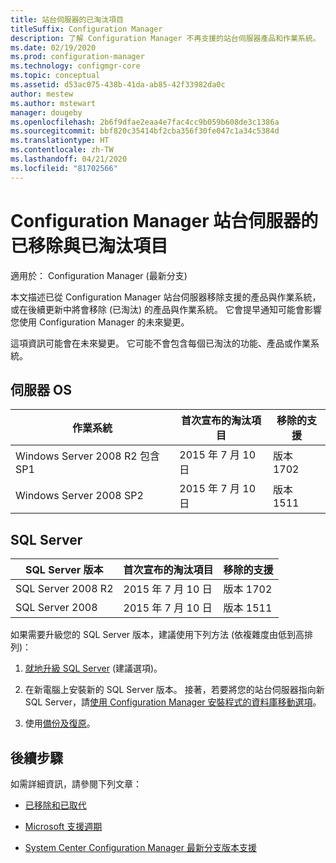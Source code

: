```yaml
---
title: 站台伺服器的已淘汰項目
titleSuffix: Configuration Manager
description: 了解 Configuration Manager 不再支援的站台伺服器產品和作業系統。
ms.date: 02/19/2020
ms.prod: configuration-manager
ms.technology: configmgr-core
ms.topic: conceptual
ms.assetid: d53ac075-438b-41da-ab85-42f33982da0c
author: mestew
ms.author: mstewart
manager: dougeby
ms.openlocfilehash: 2b6f9dfae2eaa4e7fac4cc9b059b608de3c1386a
ms.sourcegitcommit: bbf820c35414bf2cba356f30fe047c1a34c5384d
ms.translationtype: HT
ms.contentlocale: zh-TW
ms.lasthandoff: 04/21/2020
ms.locfileid: "81702566"
---
```

# <a name="removed-and-deprecated-for-configuration-manager-site-servers"></a>Configuration Manager 站台伺服器的已移除與已淘汰項目

適用於：  Configuration Manager (最新分支)

本文描述已從 Configuration Manager 站台伺服器移除支援的產品與作業系統，或在後續更新中將會移除 (已淘汰) 的產品與作業系統。 它會提早通知可能會影響您使用 Configuration Manager 的未來變更。  

這項資訊可能會在未來變更。 它可能不會包含每個已淘汰的功能、產品或作業系統。  

## <a name="server-os"></a>伺服器 OS  

|作業系統|首次宣布的淘汰項目|移除的支援|
|-|-|-|
|Windows Server 2008 R2 包含 SP1|2015 年 7 月 10 日| 版本 1702|
|Windows Server 2008 SP2|2015 年 7 月 10 日|版本 1511|

## <a name="sql-server"></a>SQL Server

|SQL Server 版本|首次宣布的淘汰項目|移除的支援|
|-|-|-|
|SQL Server 2008 R2|2015 年 7 月 10 日|版本 1702|
|SQL Server 2008|2015 年 7 月 10 日|版本 1511|

如果需要升級您的 SQL Server 版本，建議使用下列方法 (依複雜度由低到高排列)：

1. [就地升級 SQL Server](../../../servers/manage/upgrade-on-premises-infrastructure.md#BKMK_SupConfigUpgradeDBSrv) (建議選項)。  

2. 在新電腦上安裝新的 SQL Server 版本。 接著，若要將您的站台伺服器指向新 SQL Server，請[使用 Configuration Manager 安裝程式的資料庫移動選項](../../../servers/manage/modify-your-infrastructure.md#bkmk_dbconfig)。  

3. 使用[備份及復原](../../../servers/manage/backup-and-recovery.md)。  

## <a name="next-steps"></a>後續步驟

如需詳細資訊，請參閱下列文章：

- [已移除和已取代](removed-and-deprecated.md)  

- [Microsoft 支援週期](https://support.microsoft.com/lifecycle)  

- [System Center Configuration Manager 最新分支版本支援](../../../servers/manage/current-branch-versions-supported.md)  
